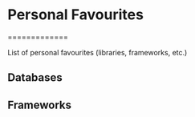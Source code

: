 # Personal Favourites
=============

List of personal favourites (libraries, frameworks, etc.)

## Databases

## Frameworks
